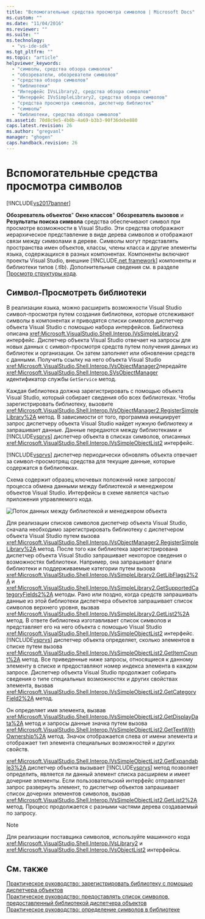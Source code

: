 ```yaml
---
title: "Вспомогательные средства просмотра символов | Microsoft Docs"
ms.custom: ""
ms.date: "11/04/2016"
ms.reviewer: ""
ms.suite: ""
ms.technology: 
  - "vs-ide-sdk"
ms.tgt_pltfrm: ""
ms.topic: "article"
helpviewer_keywords: 
  - "символы, средства обзора символов"
  - "обозреватели, обозреватели символов"
  - "средства обзора символов"
  - "библиотеки"
  - "Интерфейс IVsLibrary2, средства обзора символов"
  - "Интерфейс IVsSimpleLibrary2, средства обзора символов"
  - "средства просмотра символов, диспетчер библиотек"
  - "символы"
  - "библиотеки, средства обзора символов"
ms.assetid: 70d8c9e5-4b0b-4a69-b3b3-90f36debe880
caps.latest.revision: 26
ms.author: "gregvanl"
manager: "ghogen"
caps.handback.revision: 26
---
```

# Вспомогательные средства просмотра символов
[!INCLUDE[vs2017banner](../../code-quality/includes/vs2017banner.md)]

**Обозреватель объектов**"  **Окно классов**"  **Обозреватель вызовов** и  **Результаты поиска символа** средства обеспечивают символ при просмотре возможности в Visual Studio.  Эти средства отображают иерархическое представление в виде дерева символов и отображают связи между символами в дереве.  Символы могут представлять пространства имен объектов, классы, члены класса и другие элементы языка, содержащихся в разных компонентах.  Компоненты включают проекты Visual Studio, внешние [!INCLUDE[.net framework]()] компоненты и библиотеки типов \(.tlb\).  Дополнительные сведения см. в разделе [Просмотр структуры кода](../../ide/viewing-the-structure-of-code.md).  
  
## Символ\-Просмотреть библиотеки  
 В реализации языка, можно расширить возможности Visual Studio символ\-просмотря путем создания библиотеки, которые отслеживают символы в компонентах и приводятся списки символов диспетчер объекта Visual Studio с помощью набора интерфейсов.  Библиотека описана  <xref:Microsoft.VisualStudio.Shell.Interop.IVsSimpleLibrary2> интерфейс.  Диспетчер объекта Visual Studio отвечает на запросы для новых данных с символ\-просмотря средств путем получения данных из библиотек и организации.  Он затем заполняет или обновлении средств с данными.  Получить ссылку на него объекта Visual Studio <xref:Microsoft.VisualStudio.Shell.Interop.IVsObjectManager2>передайте  <xref:Microsoft.VisualStudio.Shell.Interop.SVsObjectManager> идентификатор службы  `GetService` метод.  
  
 Каждая библиотека должна зарегистрировать с помощью объекта Visual Studio, который собирает сведения обо всех библиотеках.  Чтобы зарегистрировать библиотеку, вызовите <xref:Microsoft.VisualStudio.Shell.Interop.IVsObjectManager2.RegisterSimpleLibrary%2A> метод.  В зависимости от того, программа инициирует запрос диспетчеру объекта Visual Studio найдет нужную библиотеку и запрашивает данные.  Данные передаются между библиотеками и [!INCLUDE[vsprvs](../../code-quality/includes/vsprvs_md.md)] диспетчер объекта в списках символов, описанных  <xref:Microsoft.VisualStudio.Shell.Interop.IVsSimpleObjectList2> интерфейс.  
  
 [!INCLUDE[vsprvs](../../code-quality/includes/vsprvs_md.md)] диспетчер периодически обновлять объекта отвечает за символ\-просмотрящ средства для текущие данные, которые содержатся в библиотеках.  
  
 Схема содержит образец ключевых положений ниже запросов\/процесса обмена данными между библиотекой и менеджером объектов Visual Studio.  Интерфейсы в схеме является частью приложения управляемого кода.  
  
 ![Поток данных между библиотекой и менеджером объекта](~/extensibility/internals/media/callbrowserdiagram.gif "CallBrowserDiagram")  
  
 Для реализации списков символов диспетчер объекта Visual Studio, сначала необходимо зарегистрировать библиотеку с диспетчером объекта Visual Studio путем вызова <xref:Microsoft.VisualStudio.Shell.Interop.IVsObjectManager2.RegisterSimpleLibrary%2A> метод.  После того как библиотека зарегистрирована диспетчер объекта Visual Studio запрашивает некоторое сведения о возможностях библиотеки.  Например, она запрашивает флаги библиотеки и поддерживаемые категории путем вызова <xref:Microsoft.VisualStudio.Shell.Interop.IVsSimpleLibrary2.GetLibFlags2%2A> и  <xref:Microsoft.VisualStudio.Shell.Interop.IVsSimpleLibrary2.GetSupportedCategoryFields2%2A> методы.  Рано или поздно, когда средств запрашивать данные из этой библиотеки диспетчера объектов запрашивает список символов верхнего уровня, вызвав <xref:Microsoft.VisualStudio.Shell.Interop.IVsSimpleLibrary2.GetList2%2A> метод.  В ответе библиотека изготавливает список символов и представляет его на него объекта с помощью Visual Studio <xref:Microsoft.VisualStudio.Shell.Interop.IVsSimpleObjectList2> интерфейс.  [!INCLUDE[vsprvs](../../code-quality/includes/vsprvs_md.md)] диспетчер объекта определяет, сколько элементов в списке путем вызова  <xref:Microsoft.VisualStudio.Shell.Interop.IVsSimpleObjectList2.GetItemCount%2A> метод.  Все приведенные ниже запросы, относящиеся к данному элементу в списке и предоставляют номер индекса элемента в каждом запросе.  Диспетчер объекта Visual Studio продолжает собирать сведения о типе специальных возможностях и других свойствах элемента, вызвав <xref:Microsoft.VisualStudio.Shell.Interop.IVsSimpleObjectList2.GetCategoryField2%2A> метод.  
  
 Он определяет имя элемента, вызвав <xref:Microsoft.VisualStudio.Shell.Interop.IVsSimpleObjectList2.GetDisplayData%2A> метод и запросы данные значка путем вызова  <xref:Microsoft.VisualStudio.Shell.Interop.IVsSimpleObjectList2.GetTextWithOwnership%2A> метод.  Значок отображается слева от имени элемента и отображает тип элемента специальных возможностей и других свойств.  
  
 <xref:Microsoft.VisualStudio.Shell.Interop.IVsSimpleObjectList2.GetExpandable3%2A> диспетчер объекта вызывает  [!INCLUDE[vsprvs](../../code-quality/includes/vsprvs_md.md)] метод позволяет определить, является ли данный элемент списка расширяем и имеет дочерние элементы.  Если пользовательский интерфейс отправляет запрос развернуть элемент, то диспетчер объектов запрашивает список дочерних элементов символов, вызвав <xref:Microsoft.VisualStudio.Shell.Interop.IVsSimpleObjectList2.GetList2%2A> метод.  Процесс продолжается с разными частями дерева создаваемый по запросу.  
  
> [!NOTE]
>  Для реализации поставщика символов, используйте машинного кода <xref:Microsoft.VisualStudio.Shell.Interop.IVsLibrary2> и  <xref:Microsoft.VisualStudio.Shell.Interop.IVsObjectList2> интерфейсы.  
  
## См. также  
 [Практическое руководство: зарегистрировать библиотеку с помощью диспетчера объектов](../../extensibility/internals/how-to-register-a-library-with-the-object-manager.md)   
 [Практическое руководство: предоставлять список символов, предоставленный библиотекой диспетчера объектов](../../extensibility/internals/how-to-expose-lists-of-symbols-provided-by-the-library-to-the-object-manager.md)   
 [Практическое руководство: определение символов в библиотеке](../../extensibility/internals/how-to-identify-symbols-in-a-library.md)